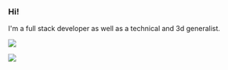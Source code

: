 ### Hi!

I'm a full stack developer as well as a technical and 3d generalist.

![](https://github-readme-stats.vercel.app/api?username=iKlsR&show_icons=true&count_private=true&theme=ayu-mirage&include_all_commits)

![](https://github-readme-stats.vercel.app/api/top-langs?username=iKlsR&show_icons=true&locale=en&layout=compact&count_private=true&langs_count=8")
